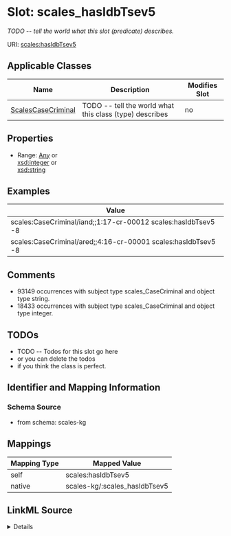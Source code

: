 

# Slot: scales_hasIdbTsev5


_TODO -- tell the world what this slot (predicate) describes._





URI: [scales:hasIdbTsev5](http://schemas.scales-okn.org/rdf/scales#hasIdbTsev5)



<!-- no inheritance hierarchy -->





## Applicable Classes

| Name | Description | Modifies Slot |
| --- | --- | --- |
| [ScalesCaseCriminal](../classes/ScalesCaseCriminal.md) | TODO -- tell the world what this class (type) describes |  no  |







## Properties

* Range: [Any](../classes/Any.md)&nbsp;or&nbsp;<br />[xsd:integer](http://www.w3.org/2001/XMLSchema#integer)&nbsp;or&nbsp;<br />[xsd:string](http://www.w3.org/2001/XMLSchema#string)






## Examples

| Value |
| --- |
| scales:CaseCriminal/iand;;1:17-cr-00012 scales:hasIdbTsev5 -8 |
| scales:CaseCriminal/ared;;4:16-cr-00001 scales:hasIdbTsev5 -8 |

## Comments

* 93149 occurrences with subject type scales_CaseCriminal and object type string.
* 18433 occurrences with subject type scales_CaseCriminal and object type integer.

## TODOs

* TODO -- Todos for this slot go here
* or you can delete the todos
* if you think the class is perfect.

## Identifier and Mapping Information







### Schema Source


* from schema: scales-kg




## Mappings

| Mapping Type | Mapped Value |
| ---  | ---  |
| self | scales:hasIdbTsev5 |
| native | scales-kg/:scales_hasIdbTsev5 |




## LinkML Source

<details>
```yaml
name: scales_hasIdbTsev5
description: TODO -- tell the world what this slot (predicate) describes.
todos:
- TODO -- Todos for this slot go here
- or you can delete the todos
- if you think the class is perfect.
comments:
- 93149 occurrences with subject type scales_CaseCriminal and object type string.
- 18433 occurrences with subject type scales_CaseCriminal and object type integer.
examples:
- value: scales:CaseCriminal/iand;;1:17-cr-00012 scales:hasIdbTsev5 -8
- value: scales:CaseCriminal/ared;;4:16-cr-00001 scales:hasIdbTsev5 -8
from_schema: scales-kg
rank: 1000
slot_uri: scales:hasIdbTsev5
alias: scales_hasIdbTsev5
domain_of:
- scales_CaseCriminal
range: Any
any_of:
- range: integer
- range: string

```
</details>